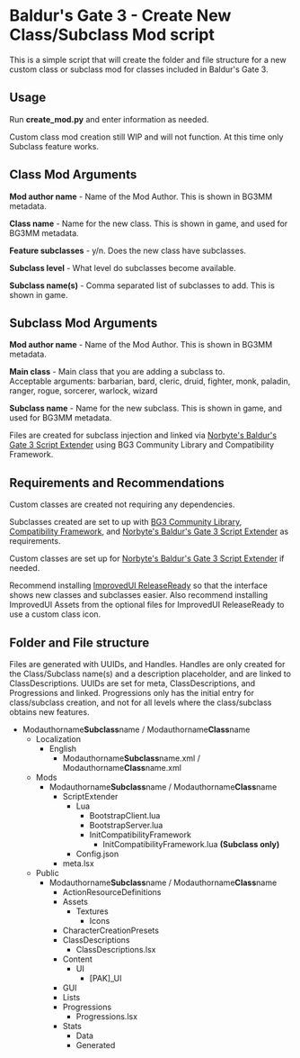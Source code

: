 # Baldur's Gate 3 - Create New Class/Subclass Mod script  

This is a simple script that will create the folder and file structure for a new custom class or subclass mod for classes included in Baldur's Gate 3.

## Usage  

Run **create_mod.py** and enter information as needed.

Custom class mod creation still WIP and will not function. At this time only Subclass feature works.

##  Class Mod Arguments 
**Mod author name** - Name of the Mod Author. This is shown in BG3MM metadata.

**Class name** - Name for the new class. This is shown in game, and used for BG3MM metadata.

**Feature subclasses** - y/n. Does the new class have subclasses.

**Subclass level** - What level do subclasses become available. 

**Subclass name(s)** - Comma separated list of subclasses to add. This is shown in game.

##  Subclass Mod Arguments  

**Mod author name** - Name of the Mod Author. This is shown in BG3MM metadata.
 
**Main class** - Main class that you are adding a subclass to.  
Acceptable arguments: barbarian, bard, cleric, druid, fighter, monk, paladin, ranger, rogue, sorcerer, warlock, wizard

**Subclass name** - Name for the new subclass. This is shown in game, and used for BG3MM metadata.

Files are created for subclass injection and linked via [Norbyte's Baldur's Gate 3 Script Extender](https://github.com/Norbyte/bg3se) using BG3 Community Library and Compatibility Framework.

## Requirements and Recommendations  
Custom classes are created not requiring any dependencies.

Subclasses created are set to up with [BG3 Community Library](https://github.com/BG3-Community-Library-Team/BG3-Community-Library),  [Compatibility Framework](https://github.com/BG3-Community-Library-Team/BG3-Compatibility-Framework), and [Norbyte's Baldur's Gate 3 Script Extender](https://github.com/Norbyte/bg3se) as requirements.

Custom classes are set up for [Norbyte's Baldur's Gate 3 Script Extender](https://github.com/Norbyte/bg3se) if needed.

Recommend installing [ImprovedUI ReleaseReady](https://www.nexusmods.com/baldursgate3/mods/366) so that the interface shows new classes and subclasses easier. Also recommend installing ImprovedUI Assets from the optional files for ImprovedUI ReleaseReady to use a custom class icon.

## Folder and File structure
Files are generated with UUIDs, and Handles. Handles are only created for the Class/Subclass name(s) and a description placeholder, and are linked to ClassDescriptions. UUIDs are set for meta, ClassDescriptions, and Progressions and linked. Progressions only has the initial entry for class/subclass creation, and not for all levels where the class/subclass obtains new features.

- Modauthorname**Subclass**name / Modauthorname**Class**name
  - Localization  
    - English  
      - Modauthorname**Subclass**name.xml / Modauthorname**Class**name.xml
  - Mods  
    - Modauthorname**Subclass**name / Modauthorname**Class**name
      - ScriptExtender 
        - Lua
          - BootstrapClient.lua
          - BootstrapServer.lua
          - InitCompatibilityFramework
            - InitCompatibilityFramework.lua **(Subclass only)**
        - Config.json
      - meta.lsx  
  - Public  
    - Modauthorname**Subclass**name / Modauthorname**Class**name  
      - ActionResourceDefinitions
      - Assets  
        - Textures  
          - Icons  
      - CharacterCreationPresets  
      - ClassDescriptions  
        - ClassDescriptions.lsx  
      - Content  
        - UI  
          - [PAK]_UI  
      - GUI  
      - Lists   
      - Progressions  
        - Progressions.lsx  
      - Stats
        - Data  
        - Generated  
